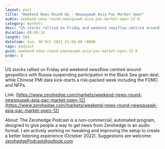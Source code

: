 ```yaml
---
layout: post
title: "Weekend News Round Up - Newsquawk Asia-Pac Market Open"
audio: weekend-news-round-newsquawk-asia-pac-market-open-12-0
category: markets
desc: "US stocks rallied on Friday and weekend newsflow centred around geopolitics with Russia suspending participation in the Black Sea grain deal, while Chinese PMI data kick-starts a risk-packed week including the FOMC and NFPs."
duration: 00:09:24
length: 564
datetime: Sun, 30 Oct 2022 21:56:00 +0000
tags: podcast
guid: weekend-news-round-newsquawk-asia-pac-market-open-12-0
order: 0
---
```

US stocks rallied on Friday and weekend newsflow centred around geopolitics with Russia suspending participation in the Black Sea grain deal, while Chinese PMI data kick-starts a risk-packed week including the FOMC and NFPs.

Link: [https://www.zerohedge.com/markets/weekend-news-round-newsquawk-asia-pac-market-open-12](https://www.zerohedge.com/markets/weekend-news-round-newsquawk-asia-pac-market-open-12)

About: The Zerohedge Podcast is a non-commercial, automated program, designed to give people a way to get news from Zerohedge in an audio format.  I am actively working on tweaking and improving the setup to create a better listening experience (October 2022).  Suggestions are welcome: [zerohedgePodcast@outlook.com](mailto:zerohedgePodcast@outlook.com)